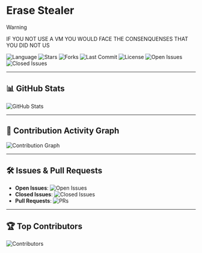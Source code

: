 # Erase Stealer

>[!WARNING]
>IF YOU NOT USE A VM YOU WOULD FACE THE CONSENQUENSES THAT YOU DID NOT US


![Language](https://img.shields.io/github/languages/top/rattedccsoftwares/Erase-Stealer)
![Stars](https://img.shields.io/github/stars/rattedccsoftwares/Erase-Stealer?style=social)
![Forks](https://img.shields.io/github/forks/rattedccsoftwares/Erase-Stealer?style=social)
![Last Commit](https://img.shields.io/github/last-commit/rattedccsoftwares/Erase-Stealer)
![License](https://img.shields.io/github/license/rattedccsoftwares/Erase-Stealer)
![Open Issues](https://img.shields.io/github/issues/rattedccsoftwares/Erase-Stealer)
![Closed Issues](https://img.shields.io/github/issues-closed/rattedccsoftwares/Erase-Stealer)

---

## 📊 GitHub Stats
![GitHub Stats](https://github-readme-stats.vercel.app/api?username=rattedccsoftwares&repo=Erase-Stealer&show_icons=true&theme=dark)

---

## 🚀 Contribution Activity Graph
![Contribution Graph](https://github-readme-activity-graph.vercel.app/graph?username=rattedccsoftwares&repo=Erase-Stealer&theme=dracula)

---

## 🛠 Issues & Pull Requests
- **Open Issues**: ![Open Issues](https://img.shields.io/github/issues/rattedccsoftwares/Erase-Stealer)
- **Closed Issues**: ![Closed Issues](https://img.shields.io/github/issues-closed/rattedccsoftwares/Erase-Stealer)
- **Pull Requests**: ![PRs](https://img.shields.io/github/issues-pr/rattedccsoftwares/Erase-Stealer)

---

## 🏆 Top Contributors
![Contributors](https://contrib.rocks/image?repo=rattedccsoftwares/Erase-Stealer)
